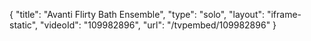 {
    "title": "Avanti Flirty Bath Ensemble",
    "type": "solo",
    "layout": "iframe-static",
    "videoId": "109982896",
    "url": "\/tvpembed\/109982896"
}